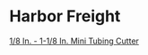 # Harbor Freight
[1/8 In. - 1-1/8 In. Mini Tubing Cutter](https://www.harborfreight.com/1-8-eighth-inch-to-1-1-8-eighth-inch-tubing-cutter-92878.html)
